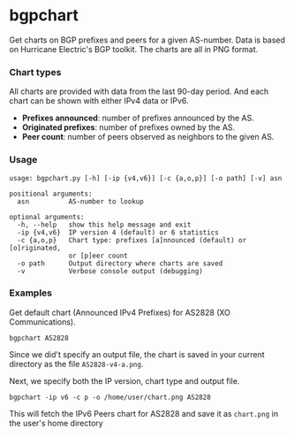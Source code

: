 # bgpchart

Get charts on BGP prefixes and peers for a given AS-number. Data is based on 
Hurricane Electric's BGP toolkit. The charts are all in PNG format.

### Chart types
All charts are provided with data from the last 90-day period. And each chart
can be shown with either IPv4 data or IPv6.

 * **Prefixes announced**: number of prefixes announced by the AS.
 * **Originated prefixes**: number of prefixes owned by the AS.
 * **Peer count**: number of peers observed as neighbors to the given AS.
 
### Usage

    usage: bgpchart.py [-h] [-ip {v4,v6}] [-c {a,o,p}] [-o path] [-v] asn
    
    positional arguments:
      asn          AS-number to lookup
    
    optional arguments:
      -h, --help   show this help message and exit
      -ip {v4,v6}  IP version 4 (default) or 6 statistics
      -c {a,o,p}   Chart type: prefixes [a]nnounced (default) or [o]riginated,
                   or [p]eer count
      -o path      Output directory where charts are saved
      -v           Verbose console output (debugging)

### Examples

Get default chart (Announced IPv4 Prefixes) for AS2828 (XO Communications).

    bgpchart AS2828

Since we did't specify an output file, the chart is saved in your current 
directory as the file `AS2828-v4-a.png`.

Next, we specify both the IP version, chart type and output file.

    bgpchart -ip v6 -c p -o /home/user/chart.png AS2828

This will fetch the IPv6 Peers chart for AS2828 and save it as `chart.png` in 
the user's home directory
